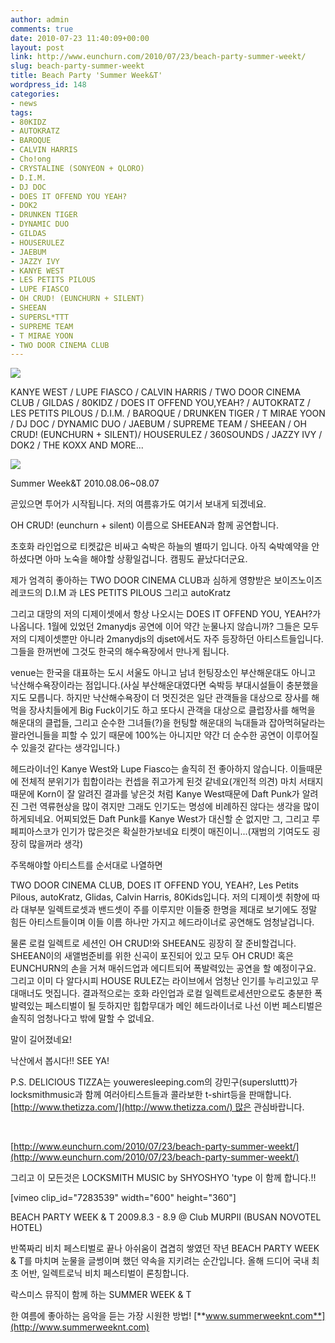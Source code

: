 ```yaml
---
author: admin
comments: true
date: 2010-07-23 11:40:09+00:00
layout: post
link: http://www.eunchurn.com/2010/07/23/beach-party-summer-weekt/
slug: beach-party-summer-weekt
title: Beach Party 'Summer Week&T'
wordpress_id: 148
categories:
- news
tags:
- 80KIDZ
- AUTOKRATZ
- BAROQUE
- CALVIN HARRIS
- Cho!ong
- CRYSTALINE (SONYEON + QLORO)
- D.I.M.
- DJ DOC
- DOES IT OFFEND YOU YEAH?
- DOK2
- DRUNKEN TIGER
- DYNAMIC DUO
- GILDAS
- HOUSERULEZ
- JAEBUM
- JAZZY IVY
- KANYE WEST
- LES PETITS PILOUS
- LUPE FIASCO
- OH CRUD! (EUNCHURN + SILENT)
- SHEEAN
- SUPERSL*TTT
- SUPREME TEAM
- T MIRAE YOON
- TWO DOOR CINEMA CLUB
---
```


[](http://www.summerweeknt.com/)[](http://www.summerweeknt.com/)







[](http://www.eunchurn.com/wp-content/uploads/2010/07/time.jpg)




[![](http://www.eunchurn.com/wp-content/uploads/2010/07/main.jpg)](http://www.eunchurn.com/wp-content/uploads/2010/07/main.jpg)




KANYE WEST / LUPE FIASCO / CALVIN HARRIS / TWO DOOR CINEMA CLUB / GILDAS / 80KIDZ / DOES IT OFFEND YOU,YEAH? / AUTOKRATZ / LES PETITS PILOUS / D.I.M. / BAROQUE / DRUNKEN TIGER / T MIRAE YOON / DJ DOC / DYNAMIC DUO / JAEBUM / SUPREME TEAM / SHEEAN / OH CRUD! (EUNCHURN + SILENT)/ HOUSERULEZ / 360SOUNDS / JAZZY IVY / DOK2 / THE KOXX AND MORE...




![](http://www.eunchurn.com/wp-content/uploads/2010/07/time2.jpg)




Summer Week&T 2010.08.06~08.07




곧있으면 투어가 시작됩니다. 저의 여름휴가도 여기서 보내게 되겠네요.




OH CRUD! (eunchurn + silent) 이름으로 SHEEAN과 함께 공연합니다.




초호화 라인업으로 티켓값은 비싸고 숙박은 하늘의 별따기 입니다. 아직 숙박예약을 안하셨다면 아마 노숙을 해야할 상황일겁니다. 캠핑도 끝났다더군요.




제가 엄격히 좋아하는 TWO DOOR CINEMA CLUB과 심하게 영향받은 보이즈노이즈레코드의 D.I.M 과 LES PETITS PILOUS 그리고 autoKratz




그리고 대망의 저의 디제이셋에서 항상 나오시는 DOES IT OFFEND YOU, YEAH?가 나옵니다. 1월에 있었던 2manydjs 공연에 이어 약간 눈물나지 않습니까? 그들은 모두 저의 디제이셋뿐만 아니라 2manydjs의 djset에서도 자주 등장하던 아티스트들입니다. 그들을 한꺼번에 그것도 한국의 해수욕장에서 만나게 됩니다.




venue는 한국을 대표하는 도시 서울도 아니고 남녀 헌팅장소인 부산해운대도 아니고 낙산해수욕장이라는 점입니다.(사실 부산해운대였다면 숙박등 부대시설들이 충분했을지도 모릅니다. 하지만 낙산해수욕장이 더 멋진것은 일단 관객들을 대상으로 장사를 해먹을 장사치들에게 Big Fuck이기도 하고 또다시 관객을 대상으로 클럽장사를 해먹을 해운대의 클럽들, 그리고 순수한 그녀들(?)을 헌팅할 해운대의 늑대들과 잡아먹혀달라는 꽐라언니들을 피할 수 있기 때문에 100%는 아니지만 약간 더 순수한 공연이 이루어질 수 있을것 같다는 생각입니다.)




헤드라이너인 Kanye West와 Lupe Fiasco는 솔직히 전 좋아하지 않습니다. 이들때문에 전체적 분위기가 힙합이라는 컨셉을 쥐고가게 된것 같네요(개인적 의견) 마치 서태지때문에 Korn이 잘 알려진 결과를 낳은것 처럼 Kanye West때문에 Daft Punk가 알려진 그런 역류현상을 많이 겪지만 그래도 인기도는 명성에 비례하진 않다는 생각을 많이하게되네요. 어찌되었든 Daft Punk를 Kanye West가 대신할 순 없지만 그, 그리고 루페피아스코가 인기가 많은것은 확실한가보네요 티켓이 매진이니...(재범의 기여도도 굉장히 많을꺼라 생각)




주목해야할 아티스트를 순서대로 나열하면




TWO DOOR CINEMA CLUB, DOES IT OFFEND YOU, YEAH?, Les Petits Pilous, autoKratz, Glidas, Calvin Harris, 80Kids입니다. 저의 디제이셋 취향에 따라 대부분 일렉트로셋과 밴드셋이 주를 이루지만 이들중 한명을 제대로 보기에도 정말 힘든 아티스트들이며 이들 이름 하나만 가지고 헤드라이너로 공연해도 엄청날겁니다.




물론 로컬 일렉트로 세션인 OH CRUD!와 SHEEAN도 굉장히 잘 준비할겁니다. SHEEAN이의 새앨범준비를 위한 신곡이 포진되어 있고 모두 OH CRUD! 혹은 EUNCHURN의 손을 거쳐 매쉬드업과 에디트되어 폭발력있는 공연을 할 예정이구요.  그리고 이미 다 알다시피 HOUSE RULEZ는 라이브에서 엄청난 인기를 누리고있고 무대매너도 멋집니다. 결과적으로는 호화 라인업과 로컬 일렉트로세션만으로도 충분한 폭발력있는 페스티벌이 될 듯하지만 힙합무대가 메인 헤드라이너로 나선 이번 페스티벌은 솔직히 엄청나다고 밖에 말할 수 없네요.




말이 길어졌네요!




낙산에서 봅시다!! SEE YA!




P.S. DELICIOUS TIZZA는 youweresleeping.com의 강민구(supersluttt)가 locksmithmusic과 함께 여러아티스트들과 콜라보한 t-shirt등을 판매합니다. [http://www.thetizza.com/](http://www.thetizza.com/) 많은 관심바랍니다.




 




[http://www.eunchurn.com/2010/07/23/beach-party-summer-weekt/](http://www.eunchurn.com/2010/07/23/beach-party-summer-weekt/)




그리고 이 모든것은 LOCKSMITH MUSIC by SHYOSHYO 'type 이 함께 합니다.!!




[vimeo clip_id="7283539" width="600" height="360"]




BEACH PARTY WEEK & T 2009.8.3 - 8.9 @ Club MURPII (BUSAN NOVOTEL HOTEL)




반쪽짜리 비치 페스티벌로 끝나 아쉬움이 겹겹히 쌓였던 작년 BEACH PARTY WEEK & T를 마치며 눈물을 글썽이며 했던 약속을 지키려는 순간입니다. 올해 드디어 국내 최초 어반, 일렉트로닉 비치 페스티벌이 론칭합니다.


락스미스 뮤직이 함께 하는 SUMMER WEEK & T

한 여름에 좋아하는 음악을 듣는 가장 시원한 방법!
[**www.summerweeknt.com**](http://www.summerweeknt.com)
